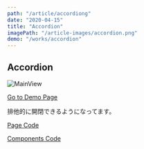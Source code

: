 ```yaml
---
path: "/article/accordiong"
date: "2020-04-15"
title: "Accordion"
imagePath: "/article-images/accordion.png"
demo: "/works/accordion"
---
```


## Accordion

![MainView](/article-images/accordion.png)

[Go to Demo Page](/works/accordion)

排他的に開閉できるようになってます。

[Page Code](https://github.com/maroon8021/walking/blob/master/src/pages/works/accordion.tsx)

[Components Code](https://github.com/maroon8021/walking/tree/master/src/components/works/accordion)
